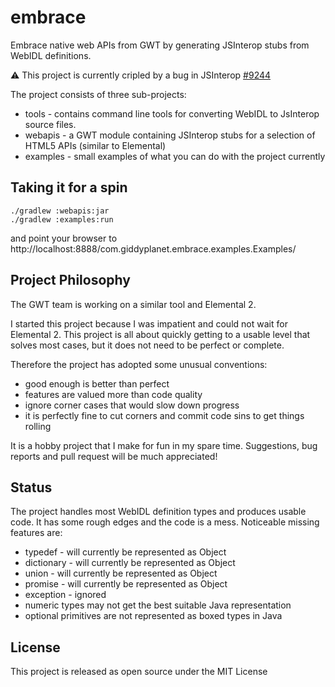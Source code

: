 # embrace
Embrace native web APIs from GWT by generating JSInterop stubs from WebIDL definitions.

:warning: This project is currently cripled by a bug in JSInterop [#9244](https://github.com/gwtproject/gwt/issues/9244)

The project consists of three sub-projects:

* tools - contains command line tools for converting WebIDL to JsInterop source files.
* webapis - a GWT module containing JSInterop stubs for a selection of HTML5 APIs (similar to Elemental)
* examples - small examples of what you can do with the project currently

## Taking it for a spin

```
./gradlew :webapis:jar
./gradlew :examples:run
```

and point your browser to http://localhost:8888/com.giddyplanet.embrace.examples.Examples/

## Project Philosophy

The GWT team is working on a similar tool and Elemental 2. 

I started this project because I was impatient and could not wait for Elemental 2.
This project is all about quickly getting to a usable level that solves most cases,
but it does not need to be perfect or complete.

Therefore the project has adopted some unusual conventions:

* good enough is better than perfect
* features are valued more than code quality
* ignore corner cases that would slow down progress
* it is perfectly fine to cut corners and commit code sins to get things rolling

It is a hobby project that I make for fun in my spare time. Suggestions, bug reports and pull request
will be much appreciated!

## Status

The project handles most WebIDL definition types and produces usable code. It has some rough edges 
and the code is a mess. Noticeable missing features are:

* typedef - will currently be represented as Object
* dictionary - will currently be represented as Object
* union - will currently be represented as Object
* promise - will currently be represented as Object
* exception - ignored
* numeric types may not get the best suitable Java representation
* optional primitives are not represented as boxed types in Java

## License

This project is released as open source under the MIT License
